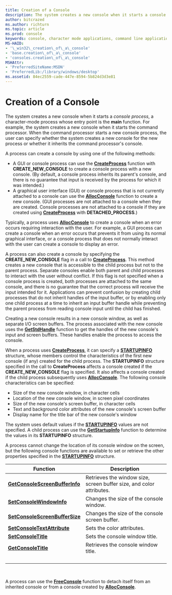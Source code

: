 ```yaml
---
title: Creation of a Console
description: The system creates a new console when it starts a console process, a character-mode process whose entry point is the main function.
author: bitcrazed
ms.author: richturn
ms.topic: article
ms.prod: console
keywords: console, character mode applications, command line applications, terminal applications, console api
MS-HAID:
- '\_win32\_creation\_of\_a\_console'
- 'base.creation\_of\_a\_console'
- 'consoles.creation\_of\_a\_console'
MSHAttr:
- 'PreferredSiteName:MSDN'
- 'PreferredLib:/library/windows/desktop'
ms.assetid: 84ec2559-cade-447e-8594-5b824d3d3e81
---
```


# Creation of a Console


The system creates a new console when it starts a *console process*, a character-mode process whose entry point is the **main** function. For example, the system creates a new console when it starts the command processor. When the command processor starts a new console process, the user can specify whether the system creates a new console for the new process or whether it inherits the command processor's console.

A process can create a console by using one of the following methods:

-   A GUI or console process can use the [**CreateProcess**](https://msdn.microsoft.com/library/windows/desktop/ms682425) function with **CREATE\_NEW\_CONSOLE** to create a console process with a new console. (By default, a console process inherits its parent's console, and there is no guarantee that input is received by the process for which it was intended.)
-   A graphical user interface (GUI) or console process that is not currently attached to a console can use the [**AllocConsole**](allocconsole.md) function to create a new console. (GUI processes are not attached to a console when they are created. Console processes are not attached to a console if they are created using [**CreateProcess**](https://msdn.microsoft.com/library/windows/desktop/ms682425) with **DETACHED\_PROCESS**.)

Typically, a process uses [**AllocConsole**](allocconsole.md) to create a console when an error occurs requiring interaction with the user. For example, a GUI process can create a console when an error occurs that prevents it from using its normal graphical interface, or a console process that does not normally interact with the user can create a console to display an error.

A process can also create a console by specifying the **CREATE\_NEW\_CONSOLE** flag in a call to [**CreateProcess**](https://msdn.microsoft.com/library/windows/desktop/ms682425). This method creates a new console that is accessible to the child process but not to the parent process. Separate consoles enable both parent and child processes to interact with the user without conflict. If this flag is not specified when a console process is created, both processes are attached to the same console, and there is no guarantee that the correct process will receive the input intended for it. Applications can prevent confusion by creating child processes that do not inherit handles of the input buffer, or by enabling only one child process at a time to inherit an input buffer handle while preventing the parent process from reading console input until the child has finished.

Creating a new console results in a new console window, as well as separate I/O screen buffers. The process associated with the new console uses the [**GetStdHandle**](getstdhandle.md) function to get the handles of the new console's input and screen buffers. These handles enable the process to access the console.

When a process uses [**CreateProcess**](https://msdn.microsoft.com/library/windows/desktop/ms682425), it can specify a [**STARTUPINFO**](https://msdn.microsoft.com/library/windows/desktop/ms686331) structure, whose members control the characteristics of the first new console (if any) created for the child process. The **STARTUPINFO** structure specified in the call to **CreateProcess** affects a console created if the **CREATE\_NEW\_CONSOLE** flag is specified. It also affects a console created if the child process subsequently uses [**AllocConsole**](allocconsole.md). The following console characteristics can be specified:

-   Size of the new console window, in character cells
-   Location of the new console window, in screen pixel coordinates
-   Size of the new console's screen buffer, in character cells
-   Text and background color attributes of the new console's screen buffer
-   Display name for the title bar of the new console's window

The system uses default values if the [**STARTUPINFO**](https://msdn.microsoft.com/library/windows/desktop/ms686331) values are not specified. A child process can use the [**GetStartupInfo**](https://msdn.microsoft.com/library/windows/desktop/ms683230) function to determine the values in its **STARTUPINFO** structure.

A process cannot change the location of its console window on the screen, but the following console functions are available to set or retrieve the other properties specified in the [**STARTUPINFO**](https://msdn.microsoft.com/library/windows/desktop/ms686331) structure.

| Function                                                         | Description                                                          |
|------------------------------------------------------------------|----------------------------------------------------------------------|
| [**GetConsoleScreenBufferInfo**](getconsolescreenbufferinfo.md) | Retrieves the window size, screen buffer size, and color attributes. |
| [**SetConsoleWindowInfo**](setconsolewindowinfo.md)             | Changes the size of the console window.                              |
| [**SetConsoleScreenBufferSize**](setconsolescreenbuffersize.md) | Changes the size of the console screen buffer.                       |
| [**SetConsoleTextAttribute**](setconsoletextattribute.md)       | Sets the color attributes.                                           |
| [**SetConsoleTitle**](setconsoletitle.md)                       | Sets the console window title.                                       |
| [**GetConsoleTitle**](getconsoletitle.md)                       | Retrieves the console window title.                                  |
||
||
||
||

 

A process can use the [**FreeConsole**](freeconsole.md) function to detach itself from an inherited console or from a console created by [**AllocConsole**](allocconsole.md).

 

 




